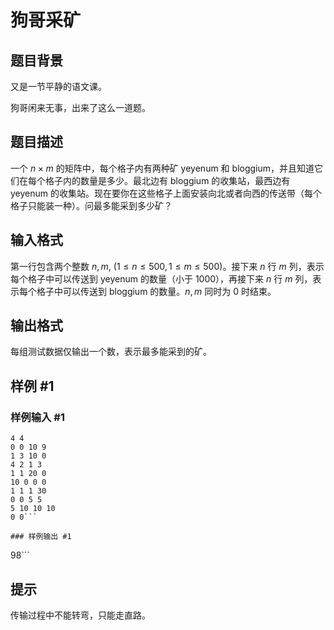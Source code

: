 # 狗哥采矿

## 题目背景

又是一节平静的语文课。

狗哥闲来无事，出来了这么一道题。


## 题目描述

一个 $n\times m$ 的矩阵中，每个格子内有两种矿 yeyenum 和 bloggium，并且知道它们在每个格子内的数量是多少。最北边有 bloggium 的收集站，最西边有 yeyenum 的收集站。现在要你在这些格子上面安装向北或者向西的传送带（每个格子只能装一种）。问最多能采到多少矿？



## 输入格式

第一行包含两个整数 $n,m,\ ( 1 ≤ n ≤ 500, 1 ≤ m ≤ 500)$。接下来 $n$ 行 $m$ 列，表示每个格子中可以传送到 yeyenum 的数量（小于 $1000$），再接下来 $n$ 行 $m$ 列，表示每个格子中可以传送到 bloggium 的数量。$n, m$ 同时为 $0$ 时结束。


## 输出格式

每组测试数据仅输出一个数，表示最多能采到的矿。


## 样例 #1

### 样例输入 #1
```
4 4
0 0 10 9 
1 3 10 0
4 2 1 3 
1 1 20 0 
10 0 0 0 
1 1 1 30 
0 0 5 5 
5 10 10 10 
0 0```

### 样例输出 #1

```
98```

## 提示

传输过程中不能转弯，只能走直路。

